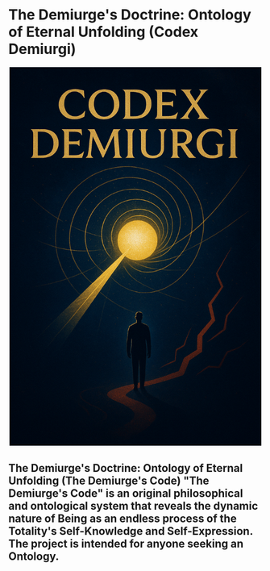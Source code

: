 # The Demiurge's Doctrine: Ontology of Eternal Unfolding (Codex Demiurgi)
<div style="text-align: center;">
<a href="asset/Cover-lat.png" target="_blank">
  <img src="asset/Cover-lat.png" alt="Cover-lat" width="500">
</a>
</div>

## **The Demiurge's Doctrine**: Ontology of Eternal Unfolding (The Demiurge's Code)  "The Demiurge's Code" is an original philosophical and ontological system that reveals the dynamic nature of Being as an endless process of the Totality's Self-Knowledge and Self-Expression. The project is intended for anyone seeking an Ontology.


